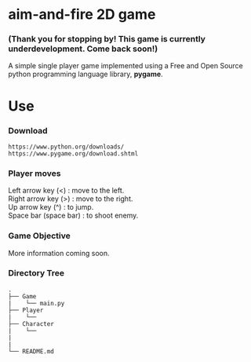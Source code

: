 # aim-and-fire 2D game 

### (Thank you for stopping by! This game is currently underdevelopment. Come back soon!)
A simple single player game implemented using a Free and Open Source python programming language library, <b>pygame</b>.

# Use
### Download 
```
https://www.python.org/downloads/
https://www.pygame.org/download.shtml
```
### Player moves 
Left arrow key (<) : move to the left. <br>
Right arrow key (>) : move to the right. <br>
Up arrow key (^) : to jump. <br>
Space bar (space bar) : to shoot enemy.

### Game Objective 
More information coming soon.

### Directory Tree

```
.
├── Game
|    └── main.py
├── Player 
|    └── 
├── Character
|    └──
|   
| 
└── README.md
```
